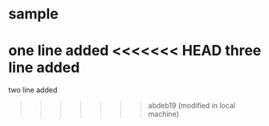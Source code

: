 # sample
one line added
<<<<<<< HEAD
three line added
=======
two line added
>>>>>>> abdeb19 (modified in local machine)

